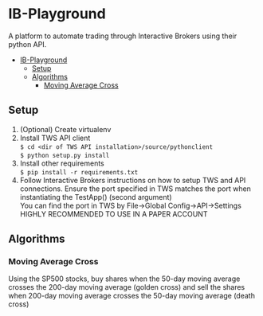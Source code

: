 # IB-Playground
A platform to automate trading through Interactive Brokers using their python API.
- [IB-Playground](#ib-playground)
  - [Setup](#setup)
  - [Algorithms](#algorithms)
    - [Moving Average Cross](#moving-average-cross)


## Setup
1. (Optional) Create virtualenv  
2. Install TWS API client  
`$ cd <dir of TWS API installation>/source/pythonclient`  
`$ python setup.py install`  
3. Install other requirements  
`$ pip install -r requirements.txt`  
4. Follow Interactive Brokers instructions on how to setup TWS and API connections. Ensure the port specified in TWS matches the port when instantiating the TestApp() (second argument)  
You can find the port in TWS by File->Global Config->API->Settings  
HIGHLY RECOMMENDED TO USE IN A PAPER ACCOUNT

## Algorithms  
### Moving Average Cross  
Using the SP500 stocks, buy shares when the 50-day moving average crosses the 200-day moving average (golden cross) and sell the shares when 200-day moving average crosses the 50-day moving average (death cross)